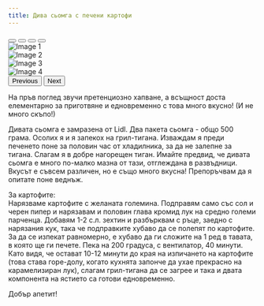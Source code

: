 ```yaml
---
title: Дива сьомга с печени картофи
---
```

<div id="carouselImageSlides" class="carousel slide">
  <div class="carousel-indicators">
    <button type="button" data-bs-target="#carouselImageSlides" data-bs-slide-to="0" class="active" aria-current="true" aria-label="Slide 1"></button>
    <button type="button" data-bs-target="#carouselImageSlides" data-bs-slide-to="1" aria-label="Slide 2"></button>
    <button type="button" data-bs-target="#carouselImageSlides" data-bs-slide-to="2" aria-label="Slide 3"></button>
    <button type="button" data-bs-target="#carouselImageSlides" data-bs-slide-to="3" aria-label="Slide 4"></button>
  </div>
  <div class="carousel-inner">
    <div class="carousel-item active">
      <img src="/images/2019/09/4.jpg" class="d-block w-100" alt="Image 1">
    </div>
    <div class="carousel-item">
      <img src="/images/2019/09/3.jpg" class="d-block w-100" alt="Image 2">
    </div>
    <div class="carousel-item">
      <img src="/images/2019/09/2.jpg" class="d-block w-100" alt="Image 3">
    </div>
    <div class="carousel-item">
      <img src="/images/2019/09/1.jpg" class="d-block w-100" alt="Image 4">
    </div>
  </div>
  <button class="carousel-control-prev" type="button" data-bs-target="#carouselImageSlides" data-bs-slide="prev">
    <span class="carousel-control-prev-icon" aria-hidden="true"></span>
    <span class="visually-hidden">Previous</span>
  </button>
  <button class="carousel-control-next" type="button" data-bs-target="#carouselImageSlides" data-bs-slide="next">
    <span class="carousel-control-next-icon" aria-hidden="true"></span>
    <span class="visually-hidden">Next</span>
  </button>
</div>

<p>На пръв поглед звучи претенциозно хапване, а всъщност доста елементарно за приготвяне и едновременно с това много вкусно! (И не много скъпо!)</p>
<p>Дивата сьомга е замразена от Lidl. Два пакета сьомга - общо 500 грама. Осолих я и я запекох на грил-тигана. Изваждам я преди печенето поне за половин час от хладилника, за да не залепне за тигана. Слагам я в добре нагорещен тиган. Имайте предвид, че дивата сьомга е много по-малко мазна от тази, отглеждана в развъдници. Вкусът е съвсем различен, но е също много вкусна! Препоръчвам да я опитате поне веднъж.</p>
<p>За картофите:<br />Нарязваме картофите с желаната големина. Подправям само със сол и черен пипер и нарязавам и половин глава кромид лук на средно големи парченца. Добавям 1-2 с.л. зехтин и разбърквам с ръце, заедно с нарязания кук, така че подправките хубаво да се полепят по картофите. За да се изпекат равномерно, е хубаво да ги сложите на 1 ред в тавата, в която ще ги печете. Пека на 200 градуса, с вентилатор, 40 минути. Като видя, че остават 10-12 минути до края на изпичането на картофите (това става горе-долу, когато кухнята запонче да ухае прекрасно на карамелизиран лук), слагам грил-тигана да се загрее и така и двата компонента на ястието са готови едновременно.</p>
<p>Добър апетит!</p>
 